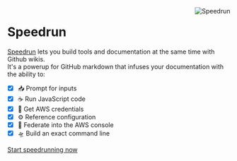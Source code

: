 <img alt="Speedrun" src="https://speedrun.nobackspacecrew.com/images/speedrun.png" align="right">

# Speedrun
[Speedrun](https://github.com/No-Backspace-Crew/Speedrun/wiki) lets you build tools and documentation at the same time with Github wikis.  
It's a powerup for GitHub markdown that infuses your documentation with the ability to:

- [x] 📥 Prompt for inputs
- [x] ☕ Run JavaScript code
- [x] 🔑 Get AWS credentials
- [x] ⚙️ Reference configuration
- [x] 🚀 Federate into the AWS console
- [x] 🛸 Build an exact command line

[Start speedrunning now](https://github.com/No-Backspace-Crew/Speedrun/wiki/Getting-Started)
